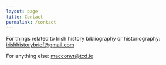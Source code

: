 ```yaml
---
layout: page
title: Contact
permalink: /contact
---
```

For things related to Irish history bibliography or historiography: irishhistorybrief@gmail.com

For anything else: macconvr@tcd.ie

